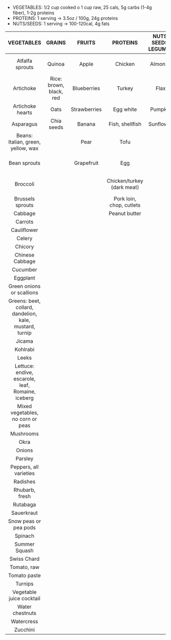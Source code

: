 - VEGETABLES: 1/2 cup cooked o 1 cup raw, 25 cals, 5g carbs (1-4g fiber), 1-2g proteins
- PROTEINS: 1 serving -> 3.5oz / 100g, 24g proteins
- NUTS/SEEDS: 1 serving -> 100-120cal, 4g fats

| VEGETABLES | GRAINS | FRUITS | PROTEINS | NUTS, SEEDS, LEGUMES | FATS AND OILS |
| :----: | :----: | :----: | :----: | :----: | :----: |
|Alfalfa sprouts|Quinoa|Apple|Chicken|Almonds|Olive oil (1-2tsp)|
|Artichoke|Rice: brown, black, red|Blueberries|Turkey|Flax|Avocado (1/8)|
|Artichoke hearts|Oats|Strawberries|Egg white|Pumpkin|
|Asparagus|Chia seeds|Banana|Fish, shellfish|Sunflower|
|Beans: Italian, green, yellow, wax||Pear|Tofu|
|Bean sprouts||Grapefruit|Egg||Peanut butter (1 tbsp)|
|Broccoli|||Chicken/turkey (dark meat)||Mixed nuts (1 tbsp)|
|Brussels sprouts|||Pork loin, chop, cutlets|
|Cabbage|||Peanut butter|
|Carrots|
|Cauliflower|
|Celery|
|Chicory|
|Chinese Cabbage|
|Cucumber|
|Eggplant|
|Green onions or scallions|
|Greens: beet, collard, dandelion, kale, mustard, turnip|
|Jicama|
|Kohlrabi|
|Leeks|
|Lettuce: endive, escarole, leaf, Romaine, iceberg|
|Mixed vegetables, no corn or peas|
|Mushrooms|
|Okra|
|Onions|
|Parsley|
|Peppers, all varieties|
|Radishes|
|Rhubarb, fresh|
|Rutabaga|
|Sauerkraut|
|Snow peas or pea pods|
|Spinach|
|Summer Squash|
|Swiss Chard|
|Tomato, raw|
|Tomato paste|
|Turnips|
|Vegetable juice cocktail|
|Water chestnuts|
|Watercress|
|Zucchini|
